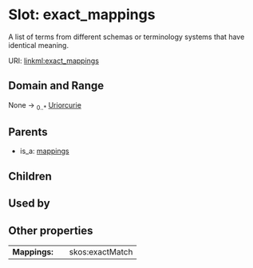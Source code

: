 
# Slot: exact_mappings


A list of terms from different schemas or terminology systems that have identical meaning.

URI: [linkml:exact_mappings](https://w3id.org/linkml/exact_mappings)


## Domain and Range

None &#8594;  <sub>0..\*</sub> [Uriorcurie](types/Uriorcurie.md)

## Parents

 *  is_a: [mappings](mappings.md)

## Children


## Used by


## Other properties

|  |  |  |
| --- | --- | --- |
| **Mappings:** | | skos:exactMatch |

